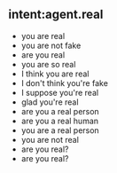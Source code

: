 ## intent:agent.real
- you are real
- you are not fake
- are you real
- you are so real
- I think you are real
- I don't think you're fake
- I suppose you're real
- glad you're real
- are you a real person
- are you a real human
- you are a real person
- you are not real
- are you real?
- are you real?